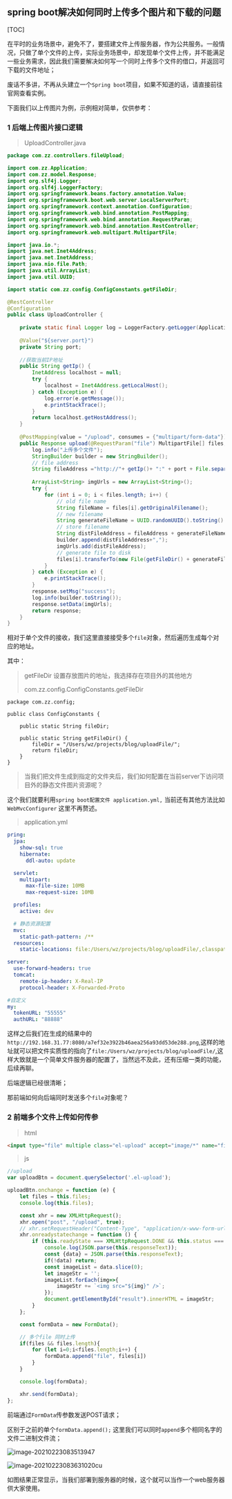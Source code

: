 ## spring boot解决如何同时上传多个图片和下载的问题

[TOC]

在平时的业务场景中，避免不了，要搭建文件上传服务器，作为公共服务。一般情况，只做了单个文件的上传，实际业务场景中，却发现单个文件上传，并不能满足一些业务需求，因此我们需要解决如何写一个同时上传多个文件的借口，并返回可下载的文件地址；



废话不多讲，不再从头建立一个`Spring boot`项目，如果不知道的话，请直接前往官网查看实例。



下面我们以上传图片为例，示例相对简单，仅供参考：

### 1 后端上传图片接口逻辑

> UploadController.java

```java
package com.zz.controllers.fileUpload;

import com.zz.Application;
import com.zz.model.Response;
import org.slf4j.Logger;
import org.slf4j.LoggerFactory;
import org.springframework.beans.factory.annotation.Value;
import org.springframework.boot.web.server.LocalServerPort;
import org.springframework.context.annotation.Configuration;
import org.springframework.web.bind.annotation.PostMapping;
import org.springframework.web.bind.annotation.RequestParam;
import org.springframework.web.bind.annotation.RestController;
import org.springframework.web.multipart.MultipartFile;

import java.io.*;
import java.net.Inet4Address;
import java.net.InetAddress;
import java.nio.file.Path;
import java.util.ArrayList;
import java.util.UUID;

import static com.zz.config.ConfigConstants.getFileDir;

@RestController
@Configuration
public class UploadController {
    
    private static final Logger log = LoggerFactory.getLogger(Application.class);
    
    @Value("${server.port}")
    private String port;
    
  	//获取当前IP地址
    public String getIp() {
        InetAddress localhost = null;
        try {
            localhost = Inet4Address.getLocalHost();
        } catch (Exception e) {
            log.error(e.getMessage());
            e.printStackTrace();
        }
        return localhost.getHostAddress();
    }
    
    @PostMapping(value = "/upload", consumes = {"multipart/form-data"})
    public Response upload(@RequestParam("file") MultipartFile[] files, Response response) {
        log.info("上传多个文件");
        StringBuilder builder = new StringBuilder();
        // file address
        String fileAddress ="http://"+ getIp()+ ":" + port + File.separator;
    
        ArrayList<String> imgUrls = new ArrayList<String>();
        try {
            for (int i = 0; i < files.length; i++) {
                // old file name
                String fileName = files[i].getOriginalFilename();
                // new filename
                String generateFileName = UUID.randomUUID().toString().replaceAll("-", "") + fileName.substring(fileName.lastIndexOf("."));
                // store filename
                String distFileAddress = fileAddress + generateFileName;
                builder.append(distFileAddress+",");
                imgUrls.add(distFileAddress);
                // generate file to disk
                files[i].transferTo(new File(getFileDir() + generateFileName));
            }
        } catch (Exception e) {
            e.printStackTrace();
        }
        response.setMsg("success");
        log.info(builder.toString());
        response.setData(imgUrls);
        return response;
    }
}

```

相对于单个文件的接收，我们这里直接接受多个`file`对象，然后遍历生成每个对应的地址。

其中：

> getFileDir 设置存放图片的地址，我选择存在项目外的其他地方
>
> com.zz.config.ConfigConstants.getFileDir

```
package com.zz.config;

public class ConfigConstants {
    
    public static String fileDir;
    
    public static String getFileDir() {
        fileDir = "/Users/wz/projects/blog/uploadFile/";
        return fileDir;
    }
}

```

> 当我们把文件生成到指定的文件夹后，我们如何配置在当前server下访问项目外的静态文件图片资源呢？

这个我们就要利用`spring boot配置文件 application.yml,` 当前还有其他方法比如 `WebMvcConfigurer`   这里不再赘述。

> application.yml

```yaml
pring:
  jpa:
    show-sql: true
    hibernate:
      ddl-auto: update

  servlet:
    multipart:
      max-file-size: 10MB
      max-request-size: 10MB

  profiles:
    active: dev

  # 静态资源配置
  mvc:
    static-path-pattern: /**
  resources:
    static-locations: file:/Users/wz/projects/blog/uploadFile/,classpath:/static/,classpath:/resources/,classpath:/file/,classpath:/templates/

server:
  use-forward-headers: true
  tomcat:
    remote-ip-header: X-Real-IP
    protocol-header: X-Forwarded-Proto

#自定义
my:
  tokenURL: "55555"
  authURL: "88888"


```



这样之后我们在生成的结果中的 `http://192.168.31.77:8080/a7ef32e3922b46aea256a93dd53de288.png`,这样的地址就可以把文件实质性的指向了`file:/Users/wz/projects/blog/uploadFile/`,这样大致就是一个简单文件服务器的配置了，当然远不及此，还有压缩一类的功能，后续再聊。



后端逻辑已经很清晰；

那前端如何向后端同时发送多个`file`对象呢？

### 2 前端多个文件上传如何传参

> html

```html
<input type="file" multiple class="el-upload" accept="image/*" name="file">
```

> js

```javascript
//upload
var uploadBtn = document.querySelector('.el-upload');

uploadBtn.onchange = function (e) {
    let files = this.files;
    console.log(this.files);

    const xhr = new XMLHttpRequest();
    xhr.open("post", "/upload", true);
    // xhr.setRequestHeader("Content-Type", "application/x-www-form-urlencoded");
    xhr.onreadystatechange = function () {
        if (this.readyState === XMLHttpRequest.DONE && this.status === 200) {
            console.log(JSON.parse(this.responseText));
            const {data} = JSON.parse(this.responseText);
            if(!data) return;
            const imageList = data.slice(0);
            let imageStr = '';
            imageList.forEach(img=>{
                imageStr += `<img src="${img}" />`;
            });
            document.getElementById("result").innerHTML = imageStr;
        }
    };

    const formData = new FormData();

    // 多个file 同时上传
    if(files && files.length){
        for (let i=0;i<files.length;i++) {
            formData.append("file", files[i])
        }
    }

    console.log(formData);

    xhr.send(formData);
};
```

前端通过`FormData`传参数发送POST请求；

区别于之前的单个`formData.append();` 这里我们可以同时`append`多个相同名字的文件二进制文件流；

![image-20210223083513947](assets/image-20210223083513947.png)

![image-20210223083631020](assets/image-20210223083631020.png)cu

如图结果正常显示，当我们部署到服务器的时候，这个就可以当作一个web服务器供大家使用。